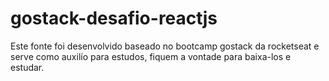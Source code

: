 # gostack-desafio-reactjs

Este fonte foi desenvolvido baseado no bootcamp gostack da rocketseat e serve como auxilío para estudos, fiquem a vontade para baixa-los e estudar.
